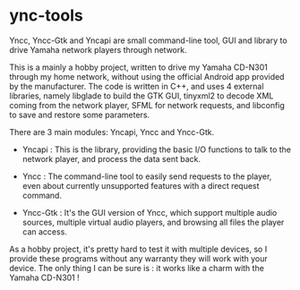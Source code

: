 # ync-tools

Yncc, Yncc-Gtk and Yncapi are small command-line tool, GUI and library to drive Yamaha network players through network.

This is a mainly a hobby project, written to drive my Yamaha CD-N301 through my home network, without using the
official Android app provided by the manufacturer. The code is written in C++, and uses 4 external libraries, namely
libglade to build the GTK GUI, tinyxml2 to decode XML coming from the network player, SFML for network requests, and
libconfig to save and restore some parameters.

There are 3 main modules: Yncapi, Yncc and Yncc-Gtk.

- Yncapi    : This is the library, providing the basic I/O functions to talk to the network player,
            and process the data sent back.
         
- Yncc      : The command-line tool to easily send requests to the player, even about currently unsupported
            features with a direct request command.
         
- Yncc-Gtk  : It's the GUI version of Yncc, which support multiple audio sources, multiple virtual audio players,
            and browsing all files the player can access.
            
As a hobby project, it's pretty hard to test it with multiple devices, so I provide these programs without any
warranty they will work with your device. The only thing I can be sure is : it works like a charm with the Yamaha 
CD-N301 !
